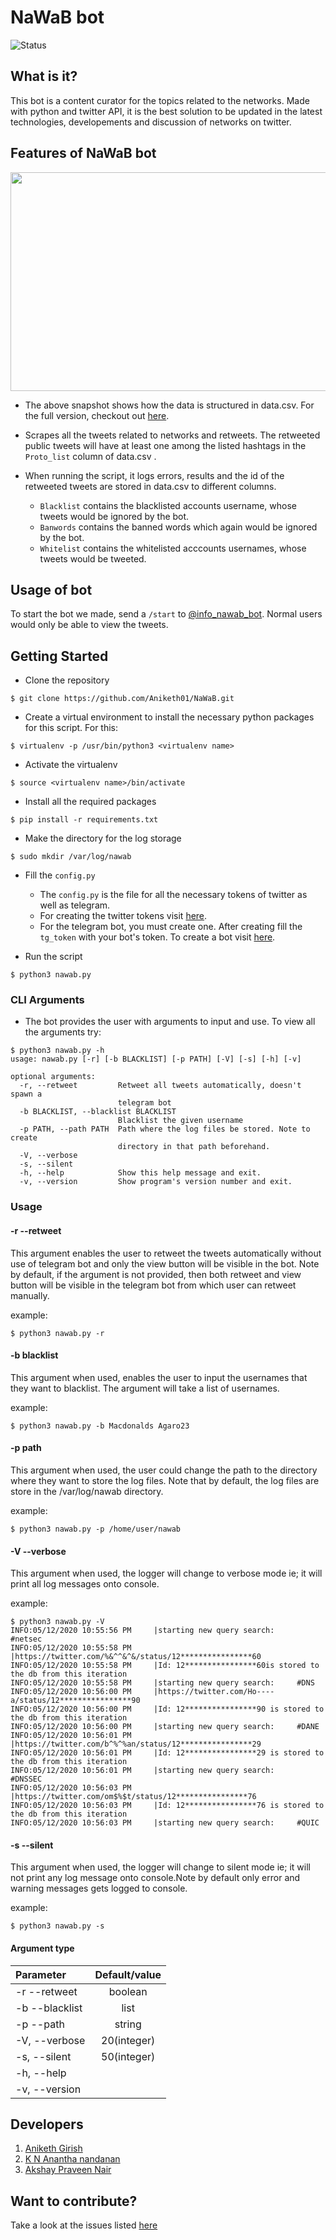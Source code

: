 # NaWaB bot
![Status](https://img.shields.io/badge/Status-Under_Development-Red.svg) 

## What is it?
This bot is a content curator for the topics related to the networks. Made with python and twitter API, it is the best solution to be updated in the latest technologies, developements and discussion of networks on twitter.

## Features of NaWaB bot
<p align="center">
  <img width="550" height="350" src="Image/data.jpg">
</p>

* The above snapshot shows how the data is structured in data.csv. For the full version, checkout out [here](data.csv).
* Scrapes all the tweets related to networks and retweets. The retweeted public tweets will have at least one among the listed hashtags in the `Proto_list` column of data.csv .
* When running the script, it logs errors, results and the id of the retweeted tweets are stored in data.csv to different columns.

    *  `Blacklist` contains the blacklisted accounts username, whose tweets would be ignored by the bot.
    *  `Banwords`  contains the banned words which again would be ignored by the bot.
    *  `Whitelist` contains the whitelisted acccounts usernames, whose tweets would be tweeted.


## Usage of bot
To start the bot we made, send a `/start` to [@info_nawab_bot](https://t.me/info_nawab_bot). Normal users would only be able to view the tweets.

## Getting Started
* Clone the repository
```
$ git clone https://github.com/Aniketh01/NaWaB.git
```
* Create a virtual environment to install the necessary python packages for this script. For this:

``` 
$ virtualenv -p /usr/bin/python3 <virtualenv name> 
```

* Activate the virtualenv

```
$ source <virtualenv name>/bin/activate
```

* Install all the required packages 
```
$ pip install -r requirements.txt
```

* Make the directory for the log storage
```
$ sudo mkdir /var/log/nawab
```

* Fill the `config.py`
  * The `config.py` is the file for all the necessary tokens of twitter as well as telegram. 
  * For creating the twitter tokens visit [here](https://developer.twitter.com/en/apps/create).
  * For the telegram bot, you must create one. After creating fill the `tg_token` with your bot's token. To create a bot visit [here](https://core.telegram.org/bots#3-how-do-i-create-a-bot).

* Run the script
```
$ python3 nawab.py
```
### CLI Arguments

* The bot provides the user with arguments to input and use. To view all the arguments try:

```console
$ python3 nawab.py -h
usage: nawab.py [-r] [-b BLACKLIST] [-p PATH] [-V] [-s] [-h] [-v]

optional arguments:
  -r, --retweet         Retweet all tweets automatically, doesn't spawn a
                        telegram bot
  -b BLACKLIST, --blacklist BLACKLIST
                        Blacklist the given username
  -p PATH, --path PATH  Path where the log files be stored. Note to create
                        directory in that path beforehand.
  -V, --verbose
  -s, --silent
  -h, --help            Show this help message and exit.
  -v, --version         Show program's version number and exit.

```
### Usage

#### -r --retweet
This argument enables the user to retweet the tweets automatically without use of telegram bot and only the view button will be visible in the bot. Note by default, if the argument is not provided, then both retweet and view button will be visible in the telegram bot from which user can retweet manually. 

example:

```console
$ python3 nawab.py -r
```

#### -b blacklist
This argument when used, enables the user to input the usernames that they want to blacklist. The argument will take a list of usernames.

example:

```console
$ python3 nawab.py -b Macdonalds Agaro23
```
#### -p path
This argument when used, the user could change the path to the directory where they want to store the log files. Note that by default, the log files are store in the /var/log/nawab directory.

example:

```console
$ python3 nawab.py -p /home/user/nawab
```
#### -V --verbose
This argument when used, the logger will change to verbose mode ie; it will print all log messages onto console.

example:

```console
$ python3 nawab.py -V
INFO:05/12/2020 10:55:56 PM 	|starting new query search: 	#netsec
INFO:05/12/2020 10:55:58 PM 	|https://twitter.com/%&^^&^&/status/12****************60
INFO:05/12/2020 10:55:58 PM 	|Id: 12****************60is stored to the db from this iteration 
INFO:05/12/2020 10:55:58 PM 	|starting new query search: 	#DNS
INFO:05/12/2020 10:56:00 PM 	|https://twitter.com/Ho----a/status/12****************90
INFO:05/12/2020 10:56:00 PM 	|Id: 12****************90 is stored to the db from this iteration 
INFO:05/12/2020 10:56:00 PM 	|starting new query search: 	#DANE
INFO:05/12/2020 10:56:01 PM 	|https://twitter.com/b^%^%an/status/12****************29
INFO:05/12/2020 10:56:01 PM 	|Id: 12****************29 is stored to the db from this iteration 
INFO:05/12/2020 10:56:01 PM 	|starting new query search: 	#DNSSEC
INFO:05/12/2020 10:56:03 PM 	|https://twitter.com/om$%$t/status/12****************76
INFO:05/12/2020 10:56:03 PM 	|Id: 12****************76 is stored to the db from this iteration 
INFO:05/12/2020 10:56:03 PM 	|starting new query search: 	#QUIC

```
#### -s --silent
This argument when used, the logger will change to silent mode ie; it will not print any log message onto console.Note by default only error and warning messages gets logged to console.

example:

```console
$ python3 nawab.py -s

```

#### Argument type 

| Parameter                 | Default/value |    
| :------------------------ |:-------------:|
| -r --retweet 	            |	  boolean     |
|-b  --blacklist            | list          |
| -p --path	                |	  string      |
| -V, --verbose 		        | 20(integer)	          | 
| -s, --silent		          | 50(integer)           |
| -h, --help	              |               | 
|  -v, --version 	          |               | 

## Developers 
1. [Aniketh Girish](https://github.com/Aniketh01/)
2. [K N Anantha nandanan](https://github.com/ananthanandanan)
3. [Akshay Praveen Nair](https://github.com/iammarco11/)

## Want to contribute?
Take a look at the issues listed [here](https://github.com/Aniketh01/NaWaB/issues)
